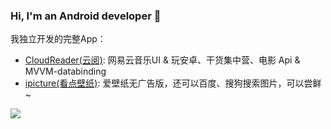
### Hi, I'm an Android developer 👋

我独立开发的完整App：
 - [CloudReader(云阅)](https://github.com/youlookwhat/CloudReader): 网易云音乐UI & 玩安卓、干货集中营、电影 Api & MVVM-databinding
 - [ipicture(看点壁纸)](http://d.firim.info/ipicture):  爱壁纸无广告版，还可以百度、搜狗搜索图片，可以尝鲜~
 
<!--
开源的三方库:
 - [ByWebView](https://github.com/youlookwhat/ByWebView): 更方便快捷的在应用中使用网页浏览。
 - [ByRecyclerView](https://github.com/youlookwhat/ByRecyclerView): 最常使用的列表控件，轻松搞定各种需求。
 - [WebProgress](https://github.com/youlookwhat/WebProgress): 网页进度条，效果似微信进度条。
 - [SBannerView](https://github.com/youlookwhat/SBannerView): 右端缩进的banner，也可正常使用。
 - [SceneryView](https://github.com/youlookwhat/SceneryView): 风景自定义View，绘制圆，三角形，云，平移/旋转动画。
--> 

<!--
**youlookwhat/youlookwhat** is a ✨ _special_ ✨ repository because its `README.md` (this file) appears on your GitHub profile.

Here are some ideas to get you started:

- 🔭 I’m currently working on ...
- 🌱 I’m currently learning ...
- 👯 I’m looking to collaborate on ...
- 🤔 I’m looking for help with ...
- 💬 Ask me about ...
- 📫 How to reach me: ...
- 😄 Pronouns: ...
- ⚡ Fun fact: ...
-->

<!--
[![景彬's github stats](https://github-readme-stats.vercel.app/api?username=youlookwhat)](https://github.com/youlookwhat)
-->

<!--
<img src="https://v1.jinrishici.com/all.svg" style="max-width:100%;">
-->

<!--
![](https://v1.jinrishici.com/all.svg) 
-->

<!--
<img src="https://v1.jinrishici.com/all.svg?font-size=18&spacing=2">
-->

[![](https://github-readme-stats.vercel.app/api?username=youlookwhat)](https://github.com/youlookwhat)
